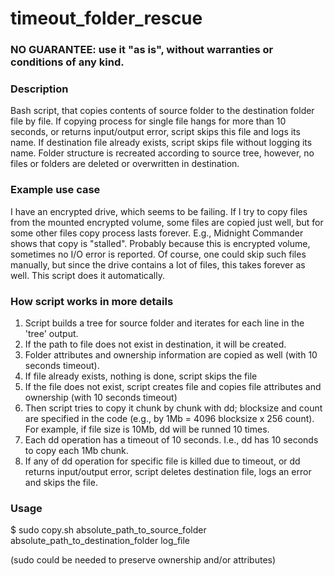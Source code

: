 # timeout_folder_rescue

<h3>NO GUARANTEE: use it "as is", without warranties or conditions of any kind.</h3>

<h3>Description</h3>

Bash script, that copies contents of source folder to the destination folder file by file. If copying process for single file hangs for more than 10 seconds, or returns input/output error, script skips this file and logs its name. If destination file already exists, script skips file without logging its name. Folder structure is recreated according to source tree, however, no files or folders are deleted or overwritten in destination.

<h3>Example use case</h3>

I have an encrypted drive, which seems to be failing. If I try to copy files from the mounted encrypted volume, some files are copied just well, but for some other files copy process lasts forever. E.g., Midnight Commander shows that copy is "stalled". Probably because this is encrypted volume, sometimes no I/O error is reported. Of course, one could skip such files manually, but since the drive contains a lot of files, this takes forever as well. This script does it automatically.

<h3>How script works in more details</h3>

1. Script builds a tree for source folder and iterates for each line in the 'tree' output.
2. If the path to file does not exist in destination, it will be created.
4. Folder attributes and ownership information are copied as well (with 10 seconds timeout).
5. If file already exists, nothing is done, script skips the file
6. If the file does not exist, script creates file and copies file attributes and ownership (with 10 seconds timeout)
7. Then script tries to copy it chunk by chunk with dd; blocksize and count are specified in the code (e.g., by 1Mb = 4096 blocksize x 256 count). For example, if file size is 10Mb, dd will be runned 10 times.
8. Each dd operation has a timeout of 10 seconds. I.e., dd has 10 seconds to copy each 1Mb chunk.
9. If any of dd operation for specific file is killed due to timeout, or dd returns input/output error, script deletes destination file, logs an error and skips the file.

<h3>Usage</h3>

$ sudo copy.sh absolute_path_to_source_folder absolute_path_to_destination_folder log_file

(sudo could be needed to preserve ownership and/or attributes)
